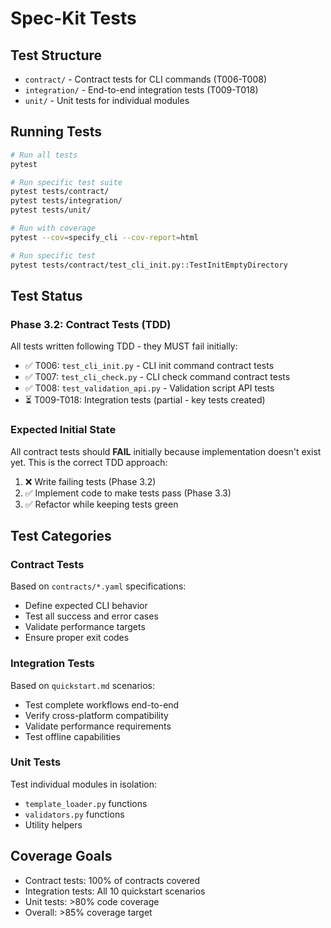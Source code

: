 # Spec-Kit Tests

## Test Structure

- `contract/` - Contract tests for CLI commands (T006-T008)
- `integration/` - End-to-end integration tests (T009-T018)
- `unit/` - Unit tests for individual modules

## Running Tests

```bash
# Run all tests
pytest

# Run specific test suite
pytest tests/contract/
pytest tests/integration/
pytest tests/unit/

# Run with coverage
pytest --cov=specify_cli --cov-report=html

# Run specific test
pytest tests/contract/test_cli_init.py::TestInitEmptyDirectory
```

## Test Status

### Phase 3.2: Contract Tests (TDD)

All tests written following TDD - they MUST fail initially:

- ✅ T006: `test_cli_init.py` - CLI init command contract tests
- ✅ T007: `test_cli_check.py` - CLI check command contract tests
- ✅ T008: `test_validation_api.py` - Validation script API tests
- ⏳ T009-T018: Integration tests (partial - key tests created)

### Expected Initial State

All contract tests should **FAIL** initially because implementation doesn't exist yet.
This is the correct TDD approach:

1. ❌ Write failing tests (Phase 3.2)
2. ✅ Implement code to make tests pass (Phase 3.3)
3. ✅ Refactor while keeping tests green

## Test Categories

### Contract Tests
Based on `contracts/*.yaml` specifications:
- Define expected CLI behavior
- Test all success and error cases
- Validate performance targets
- Ensure proper exit codes

### Integration Tests
Based on `quickstart.md` scenarios:
- Test complete workflows end-to-end
- Verify cross-platform compatibility
- Validate performance requirements
- Test offline capabilities

### Unit Tests
Test individual modules in isolation:
- `template_loader.py` functions
- `validators.py` functions
- Utility helpers

## Coverage Goals

- Contract tests: 100% of contracts covered
- Integration tests: All 10 quickstart scenarios
- Unit tests: >80% code coverage
- Overall: >85% coverage target
